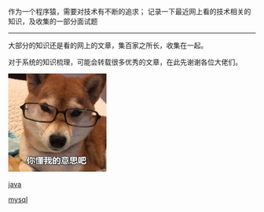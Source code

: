 

作为一个程序猿，需要对技术有不断的追求；
记录一下最近网上看的技术相关的知识，及收集的一部分面试题

----------

大部分的知识还是看的网上的文章，集百家之所长，收集在一起。

对于系统的知识梳理，可能会转载很多优秀的文章，在此先谢谢各位大佬们。

![Image text](_images/1.jpg)


[java](/java/)

[mysql](/mysql/)



<!-- 图片显示 -->
<!--
![Image text](http://ww3.sinaimg.cn/large/006tNc79ly1g59ibyxlyxj30c008mwey.jpg)
-->







